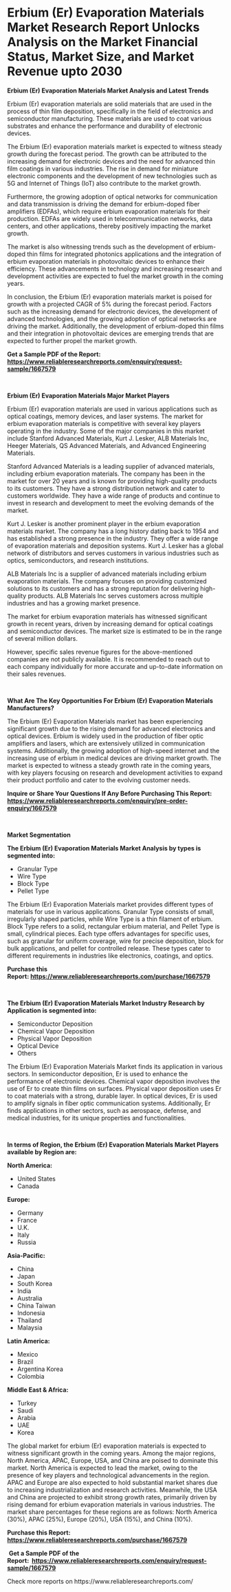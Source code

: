 <p><h1>Erbium (Er) Evaporation Materials Market Research Report Unlocks Analysis on the Market Financial Status, Market Size, and Market Revenue upto 2030</h1></p><p><strong>Erbium (Er) Evaporation Materials Market Analysis and Latest Trends</strong></p>
<p><p>Erbium (Er) evaporation materials are solid materials that are used in the process of thin film deposition, specifically in the field of electronics and semiconductor manufacturing. These materials are used to coat various substrates and enhance the performance and durability of electronic devices.</p><p>The Erbium (Er) evaporation materials market is expected to witness steady growth during the forecast period. The growth can be attributed to the increasing demand for electronic devices and the need for advanced thin film coatings in various industries. The rise in demand for miniature electronic components and the development of new technologies such as 5G and Internet of Things (IoT) also contribute to the market growth.</p><p>Furthermore, the growing adoption of optical networks for communication and data transmission is driving the demand for erbium-doped fiber amplifiers (EDFAs), which require erbium evaporation materials for their production. EDFAs are widely used in telecommunication networks, data centers, and other applications, thereby positively impacting the market growth.</p><p>The market is also witnessing trends such as the development of erbium-doped thin films for integrated photonics applications and the integration of erbium evaporation materials in photovoltaic devices to enhance their efficiency. These advancements in technology and increasing research and development activities are expected to fuel the market growth in the coming years.</p><p>In conclusion, the Erbium (Er) evaporation materials market is poised for growth with a projected CAGR of 5% during the forecast period. Factors such as the increasing demand for electronic devices, the development of advanced technologies, and the growing adoption of optical networks are driving the market. Additionally, the development of erbium-doped thin films and their integration in photovoltaic devices are emerging trends that are expected to further propel the market growth.</p></p>
<p><strong>Get a Sample PDF of the Report:&nbsp; <a href="https://www.reliableresearchreports.com/enquiry/request-sample/1667579">https://www.reliableresearchreports.com/enquiry/request-sample/1667579</a></strong></p>
<p>&nbsp;</p>
<p><strong>Erbium (Er) Evaporation Materials Major Market Players</strong></p>
<p><p>Erbium (Er) evaporation materials are used in various applications such as optical coatings, memory devices, and laser systems. The market for erbium evaporation materials is competitive with several key players operating in the industry. Some of the major companies in this market include Stanford Advanced Materials, Kurt J. Lesker, ALB Materials Inc, Heeger Materials, QS Advanced Materials, and Advanced Engineering Materials. </p><p>Stanford Advanced Materials is a leading supplier of advanced materials, including erbium evaporation materials. The company has been in the market for over 20 years and is known for providing high-quality products to its customers. They have a strong distribution network and cater to customers worldwide. They have a wide range of products and continue to invest in research and development to meet the evolving demands of the market. </p><p>Kurt J. Lesker is another prominent player in the erbium evaporation materials market. The company has a long history dating back to 1954 and has established a strong presence in the industry. They offer a wide range of evaporation materials and deposition systems. Kurt J. Lesker has a global network of distributors and serves customers in various industries such as optics, semiconductors, and research institutions. </p><p>ALB Materials Inc is a supplier of advanced materials including erbium evaporation materials. The company focuses on providing customized solutions to its customers and has a strong reputation for delivering high-quality products. ALB Materials Inc serves customers across multiple industries and has a growing market presence. </p><p>The market for erbium evaporation materials has witnessed significant growth in recent years, driven by increasing demand for optical coatings and semiconductor devices. The market size is estimated to be in the range of several million dollars. </p><p>However, specific sales revenue figures for the above-mentioned companies are not publicly available. It is recommended to reach out to each company individually for more accurate and up-to-date information on their sales revenues.</p></p>
<p>&nbsp;</p>
<p><strong>What Are The Key Opportunities For Erbium (Er) Evaporation Materials Manufacturers?</strong></p>
<p><p>The Erbium (Er) Evaporation Materials market has been experiencing significant growth due to the rising demand for advanced electronics and optical devices. Erbium is widely used in the production of fiber optic amplifiers and lasers, which are extensively utilized in communication systems. Additionally, the growing adoption of high-speed internet and the increasing use of erbium in medical devices are driving market growth. The market is expected to witness a steady growth rate in the coming years, with key players focusing on research and development activities to expand their product portfolio and cater to the evolving customer needs.</p></p>
<p><strong>Inquire or Share Your Questions If Any Before Purchasing This Report: <a href="https://www.reliableresearchreports.com/enquiry/pre-order-enquiry/1667579">https://www.reliableresearchreports.com/enquiry/pre-order-enquiry/1667579</a></strong></p>
<p>&nbsp;</p>
<p><strong>Market Segmentation</strong></p>
<p><strong>The Erbium (Er) Evaporation Materials Market Analysis by types is segmented into:</strong></p>
<p><ul><li>Granular Type</li><li>Wire Type</li><li>Block Type</li><li>Pellet Type</li></ul></p>
<p><p>The Erbium (Er) Evaporation Materials market provides different types of materials for use in various applications. Granular Type consists of small, irregularly shaped particles, while Wire Type is a thin filament of erbium. Block Type refers to a solid, rectangular erbium material, and Pellet Type is small, cylindrical pieces. Each type offers advantages for specific uses, such as granular for uniform coverage, wire for precise deposition, block for bulk applications, and pellet for controlled release. These types cater to different requirements in industries like electronics, coatings, and optics.</p></p>
<p><strong>Purchase this Report:&nbsp;<a href="https://www.reliableresearchreports.com/purchase/1667579">https://www.reliableresearchreports.com/purchase/1667579</a></strong></p>
<p>&nbsp;</p>
<p><strong>The Erbium (Er) Evaporation Materials Market Industry Research by Application is segmented into:</strong></p>
<p><ul><li>Semiconductor Deposition</li><li>Chemical Vapor Deposition</li><li>Physical Vapor Deposition</li><li>Optical Device</li><li>Others</li></ul></p>
<p><p>The Erbium (Er) Evaporation Materials Market finds its application in various sectors. In semiconductor deposition, Er is used to enhance the performance of electronic devices. Chemical vapor deposition involves the use of Er to create thin films on surfaces. Physical vapor deposition uses Er to coat materials with a strong, durable layer. In optical devices, Er is used to amplify signals in fiber optic communication systems. Additionally, Er finds applications in other sectors, such as aerospace, defense, and medical industries, for its unique properties and functionalities.</p></p>
<p>&nbsp;</p>
<p><strong>In terms of Region, the Erbium (Er) Evaporation Materials Market Players available by Region are:</strong></p>
<p>
    <p> <strong> North America: </strong>
        <ul>
            <li>United States</li>
            <li>Canada</li>
        </ul>
        </p> 
    <p> <strong> Europe: </strong>
        <ul>
            <li>Germany</li>
            <li>France</li>
            <li>U.K.</li>
            <li>Italy</li>
            <li>Russia</li>
        </ul>
        </p> 
    <p> <strong> Asia-Pacific: </strong>
        <ul>
            <li>China</li>
            <li>Japan</li>
            <li>South Korea</li>
            <li>India</li>
            <li>Australia</li>
            <li>China Taiwan</li>
            <li>Indonesia</li>
            <li>Thailand</li>
            <li>Malaysia</li>
        </ul>
        </p> 
    <p> <strong> Latin America: </strong>
        <ul>
            <li>Mexico</li>
            <li>Brazil</li>
            <li>Argentina Korea</li>
            <li>Colombia</li>
        </ul>
        </p> 
    <p> <strong> Middle East & Africa: </strong>
        <ul>
            <li>Turkey</li>
            <li>Saudi</li>
            <li>Arabia</li>
            <li>UAE</li>
            <li>Korea</li>
        </ul>
    </p>
    </p>
<p><p>The global market for erbium (Er) evaporation materials is expected to witness significant growth in the coming years. Among the major regions, North America, APAC, Europe, USA, and China are poised to dominate this market. North America is expected to lead the market, owing to the presence of key players and technological advancements in the region. APAC and Europe are also expected to hold substantial market shares due to increasing industrialization and research activities. Meanwhile, the USA and China are projected to exhibit strong growth rates, primarily driven by rising demand for erbium evaporation materials in various industries. The market share percentages for these regions are as follows: North America (30%), APAC (25%), Europe (20%), USA (15%), and China (10%).</p></p>
<p><strong>Purchase this Report: <a href="https://www.reliableresearchreports.com/purchase/1667579">https://www.reliableresearchreports.com/purchase/1667579</a></strong></p>
<p>&nbsp;<strong>Get a Sample PDF of the Report:&nbsp;&nbsp;<a href="https://www.reliableresearchreports.com/enquiry/request-sample/1667579">https://www.reliableresearchreports.com/enquiry/request-sample/1667579</a></strong></p>
<p><strong></strong></p>
<p>Check more reports on https://www.reliableresearchreports.com/</p>